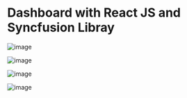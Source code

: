 # Dashboard with React JS and Syncfusion Libray

![image](https://github.com/NowakBartlomiej/dashboard-with-syncfusion/assets/108576928/a996d142-22a8-426a-a110-65fc2ccb6db3)

![image](https://github.com/NowakBartlomiej/dashboard-with-syncfusion/assets/108576928/295dcb38-c0c5-4631-9f84-b1a79964de39)

![image](https://github.com/NowakBartlomiej/dashboard-with-syncfusion/assets/108576928/3e7d2d86-1f85-42db-b75e-a0c7a933ac16)

![image](https://github.com/NowakBartlomiej/dashboard-with-syncfusion/assets/108576928/706a7b5d-6d3a-4404-b078-a55b3b5c7b3e)


